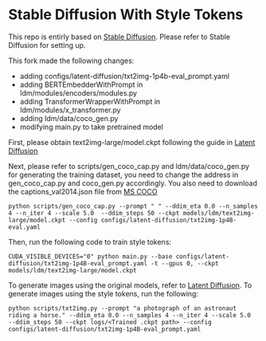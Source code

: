 # Stable Diffusion With Style Tokens

This repo is entirly based on [Stable Diffusion](https://github.com/CompVis/stable-diffusion).
Please refer to Stable Diffusion for setting up.

This fork made the following changes:

- adding configs/latent-diffusion/txt2img-1p4b-eval_prompt.yaml
- adding BERTEmbedderWithPrompt in ldm/modules/encoders/modules.py
- adding TransformerWrapperWithPrompt in ldm/modules/x_transformer.py
- adding ldm/data/coco_gen.py
- modifying main.py to take pretrained model

First, please obtain text2img-large/model.ckpt following the guide in [Latent Diffusion](https://github.com/CompVis/latent-diffusion)

Next, please refer to scripts/gen_coco_cap.py and ldm/data/coco_gen.py for generating the training dataset, you need to change the address in gen_coco_cap.py and coco_gen.py accordingly. You also need to download the captions_val2014.json file from [MS COCO](https://cocodataset.org/#download)
```
python scripts/gen_coco_cap.py --prompt " " --ddim_eta 0.0 --n_samples 4 --n_iter 4 --scale 5.0  --ddim_steps 50 --ckpt models/ldm/text2img-large/model.ckpt --config configs/latent-diffusion/txt2img-1p4B-eval.yaml
```

Then, run the following code to train style tokens:
```
CUDA_VISIBLE_DEVICES="0" python main.py --base configs/latent-diffusion/txt2img-1p4B-eval_prompt.yaml -t --gpus 0, --ckpt models/ldm/text2img-large/model.ckpt
```

To generate images using the original models, refer to [Latent Diffusion](https://github.com/CompVis/latent-diffusion).
To generate images using the style tokens, run the following:

```
python scripts/txt2img.py --prompt "a photograph of an astronaut riding a horse." --ddim_eta 0.0 --n_samples 4 --n_iter 4 --scale 5.0  --ddim_steps 50 --ckpt logs/<Trained .ckpt path> --config configs/latent-diffusion/txt2img-1p4B-eval_prompt.yaml
```

